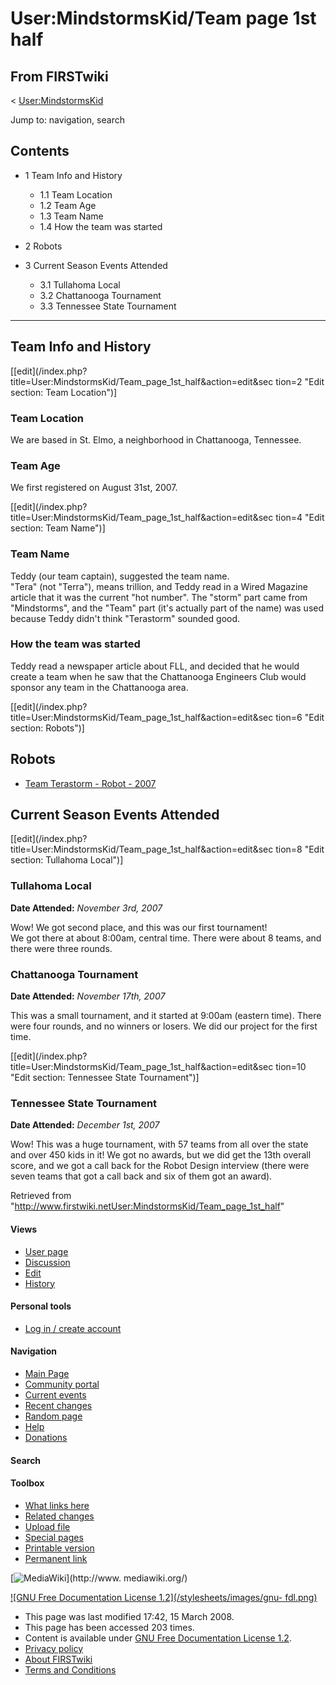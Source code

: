 # User:MindstormsKid/Team page 1st half

## From FIRSTwiki

< [User:MindstormsKid](User:MindstormsKid "User:MindstormsKid")

Jump to: navigation, search

## Contents

- 1 Team Info and History

  - 1.1 Team Location
  - 1.2 Team Age
  - 1.3 Team Name
  - 1.4 How the team was started

- 2 Robots
- 3 Current Season Events Attended

  - 3.1 Tullahoma Local
  - 3.2 Chattanooga Tournament
  - 3.3 Tennessee State Tournament

--------------------------------------------------------------------------------

## Team Info and History

[[edit](/index.php?title=User:MindstormsKid/Team_page_1st_half&action=edit&sec
tion=2 "Edit section: Team Location")]

### Team Location

We are based in St. Elmo, a neighborhood in Chattanooga, Tennessee.

### Team Age

We first registered on August 31st, 2007.

[[edit](/index.php?title=User:MindstormsKid/Team_page_1st_half&action=edit&sec
tion=4 "Edit section: Team Name")]

### Team Name

Teddy (our team captain), suggested the team name.<br>
"Tera" (not "Terra"), means trillion, and Teddy read in a Wired Magazine article that it was the current "hot number". The "storm" part came from "Mindstorms", and the "Team" part (it's actually part of the name) was used because Teddy didn't think "Terastorm" sounded good.

### How the team was started

Teddy read a newspaper article about FLL, and decided that he would create a team when he saw that the Chattanooga Engineers Club would sponsor any team in the Chattanooga area.

[[edit](/index.php?title=User:MindstormsKid/Team_page_1st_half&action=edit&sec
tion=6 "Edit section: Robots")]

## Robots

- [Team Terastorm - Robot - 2007](/index.php?title=Team_Terastorm_-_Robot_-_2007&action=edit "Team Terastorm - Robot - 2007")

## Current Season Events Attended

[[edit](/index.php?title=User:MindstormsKid/Team_page_1st_half&action=edit&sec
tion=8 "Edit section: Tullahoma Local")]

### Tullahoma Local

**Date Attended:** _November 3rd, 2007_

Wow! We got second place, and this was our first tournament!<br>
We got there at about 8:00am, central time. There were about 8 teams, and there were three rounds.

### Chattanooga Tournament

**Date Attended:** _November 17th, 2007_

This was a small tournament, and it started at 9:00am (eastern time). There were four rounds, and no winners or losers. We did our project for the first time.

[[edit](/index.php?title=User:MindstormsKid/Team_page_1st_half&action=edit&sec
tion=10 "Edit section: Tennessee State Tournament")]

### Tennessee State Tournament

**Date Attended:** _December 1st, 2007_

Wow! This was a huge tournament, with 57 teams from all over the state and over 450 kids in it! We got no awards, but we did get the 13th overall score, and we got a call back for the Robot Design interview (there were seven teams that got a call back and six of them got an award).

Retrieved from "<http://www.firstwiki.netUser:MindstormsKid/Team_page_1st_half>"

#### Views

- [User page](User:MindstormsKid/Team_page_1st_half)
- [Discussion](/index.php?title=User_talk:MindstormsKid/Team_page_1st_half&action=edit)
- [Edit](/index.php?title=User:MindstormsKid/Team_page_1st_half&action=edit)
- [History](/index.php?title=User:MindstormsKid/Team_page_1st_half&action=history)

#### Personal tools

- [Log in / create account](/index.php?title=Special:Userlogin&returnto=User:MindstormsKid/Team_page_1st_half)

[](Main_Page "Main Page")

#### Navigation

- [Main Page](Main_Page)
- [Community portal](FIRSTwiki:Community_portal)
- [Current events](Current_events)
- [Recent changes](Special:Recentchanges)
- [Random page](Special:Random)
- [Help](Help:Contents)
- [Donations](FIRSTwiki:Site_support)

#### Search

#### Toolbox

- [What links here](Special:Whatlinkshere/User:MindstormsKid/Team_page_1st_half)
- [Related changes](Special:Recentchangeslinked/User:MindstormsKid/Team_page_1st_half)
- [Upload file](Special:Upload)
- [Special pages](Special:Specialpages)
- [Printable version](/index.php?title=User:MindstormsKid/Team_page_1st_half&printable=yes)
- [Permanent link](/index.php?title=User:MindstormsKid/Team_page_1st_half&oldid=66938)

[![MediaWiki](/skins/common/images/poweredby_mediawiki_88x31.png)](http://www.
mediawiki.org/)

[![GNU Free Documentation License 1.2](/stylesheets/images/gnu-
fdl.png)](http://www.gnu.org/copyleft/fdl.html)

- This page was last modified 17:42, 15 March 2008.
- This page has been accessed 203 times.
- Content is available under [GNU Free Documentation License 1.2](http://www.gnu.org/copyleft/fdl.html "http://www.gnu.org/copyleft/fdl.html").
- [Privacy policy](FIRSTwiki:Privacy_policy "FIRSTwiki:Privacy policy")
- [About FIRSTwiki](FIRSTwiki:About "FIRSTwiki:About")
- [Terms and Conditions](FIRSTwiki:Terms_and_conditions "FIRSTwiki:Terms and conditions")
